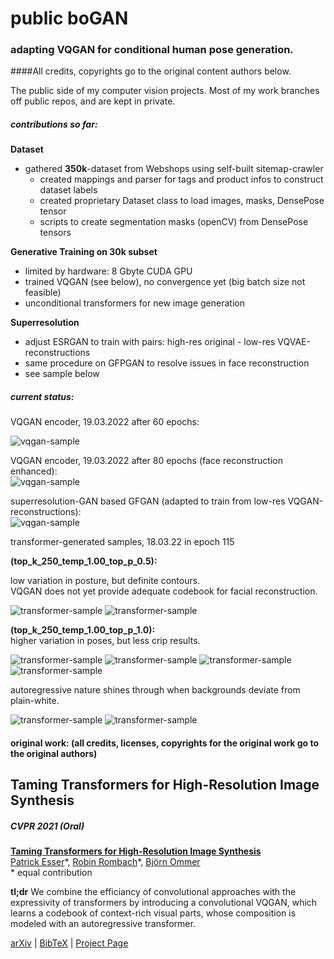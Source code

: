 # public boGAN
### adapting VQGAN for conditional human pose generation. 
####All credits, copyrights go to the original content authors below.  
   

The public side of my computer vision projects. Most of my work branches off public repos, 
and are kept in private. 


##### contributions so far: 

**Dataset**

- gathered **350k**-dataset from Webshops using self-built sitemap-crawler
  - created mappings and parser for tags and product infos to construct dataset labels  
  - created proprietary Dataset class to load images, masks, DensePose tensor
  - scripts to create segmentation masks (openCV) from DensePose tensors  

**Generative Training on 30k subset**

- limited by hardware: 8 Gbyte CUDA GPU  
- trained VQGAN (see below), no convergence yet (big batch size not feasible)   
- unconditional transformers for new image generation

**Superresolution**

- adjust ESRGAN to train with pairs: high-res original - low-res VQVAE-reconstructions
- same procedure on GFPGAN to resolve issues in face reconstruction
- see sample below

##### current status:
VQGAN encoder, 19.03.2022 after 60 epochs:

![vqgan-sample](assets/reconstructions_gs-062214_e-000003_b-012750.png)

VQGAN encoder, 19.03.2022 after 80 epochs (face reconstruction enhanced):  
![vqgan-sample](assets/reconstructions_gs-301284_e-000018_b-004500.png)

superresolution-GAN based GFGAN (adapted to train from low-res VQGAN-reconstructions):  
![vqgan-sample](assets/sr-4.png)  

transformer-generated samples, 18.03.22 in epoch 115

**(top_k_250_temp_1.00_top_p_0.5):**

low variation in posture, but definite contours.  
VQGAN does not yet provide adequate codebook for facial reconstruction.

![transformer-sample](assets/000024.png)
![transformer-sample](assets/000105.png)


**(top_k_250_temp_1.00_top_p_1.0):**  
higher variation in poses, but less crip results.  


![transformer-sample](assets/000072.png)
![transformer-sample](assets/000260.png)
![transformer-sample](assets/000264.png)
![transformer-sample](assets/000180.png)  

autoregressive nature shines through when backgrounds deviate from plain-white.  


![transformer-sample](assets/000142.png)
![transformer-sample](assets/000229.png)  






#### original work: (all credits, licenses, copyrights for the original work go to the original authors)
## Taming Transformers for High-Resolution Image Synthesis
##### CVPR 2021 (Oral)

[**Taming Transformers for High-Resolution Image Synthesis**](https://compvis.github.io/taming-transformers/)<br/>
[Patrick Esser](https://github.com/pesser)\*,
[Robin Rombach](https://github.com/rromb)\*,
[Björn Ommer](https://hci.iwr.uni-heidelberg.de/Staff/bommer)<br/>
\* equal contribution

**tl;dr** We combine the efficiancy of convolutional approaches with the expressivity of transformers by introducing a convolutional VQGAN, which learns a codebook of context-rich visual parts, whose composition is modeled with an autoregressive transformer.

[arXiv](https://arxiv.org/abs/2012.09841) | [BibTeX](#bibtex) | [Project Page](https://compvis.github.io/taming-transformers/)

